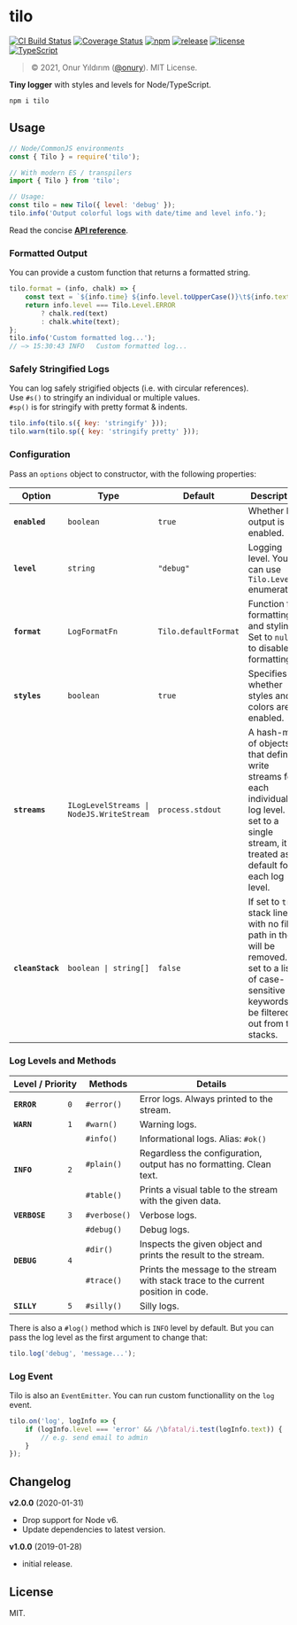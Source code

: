 
# tilo

[![CI Build Status](https://img.shields.io/travis/onury/tilo.svg?branch=master&style=flat-square)](https://travis-ci.org/onury/tilo)
[![Coverage Status](https://img.shields.io/coveralls/github/onury/tilo/master.svg?style=flat-square)](https://coveralls.io/github/onury/tilo?branch=master)
[![npm](http://img.shields.io/npm/v/tilo.svg?style=flat-square)](https://www.npmjs.com/package/tilo)
[![release](https://img.shields.io/github/release/onury/tilo.svg?style=flat-square)](https://github.com/onury/tilo)
[![license](http://img.shields.io/npm/l/tilo.svg?style=flat-square)](https://github.com/onury/tilo/blob/master/LICENSE)
[![TypeScript](https://img.shields.io/badge/written%20in-%20TypeScript%20-6575ff.svg?style=flat-square)](https://www.typescriptlang.org)

> © 2021, Onur Yıldırım ([@onury](https://github.com/onury)). MIT License.

**Tiny logger** with styles and levels for Node/TypeScript.  

`npm i tilo`

## Usage

```js
// Node/CommonJS environments
const { Tilo } = require('tilo');

// With modern ES / transpilers
import { Tilo } from 'tilo';

// Usage:
const tilo = new Tilo({ level: 'debug' });
tilo.info('Output colorful logs with date/time and level info.');
```

Read the concise [**API reference**](https://onury.io/tilo/api). 

### Formatted Output

You can provide a custom function that returns a formatted string.
```js
tilo.format = (info, chalk) => {
    const text = `${info.time} ${info.level.toUpperCase()}\t${info.text}`;
    return info.level === Tilo.Level.ERROR
        ? chalk.red(text)
        : chalk.white(text);
};
tilo.info('Custom formatted log...');
// —> 15:30:43 INFO   Custom formatted log...
```

### Safely Stringified Logs

You can log safely strigified objects (i.e. with circular references).  
Use `#s()` to stringify an individual or multiple values.  
`#sp()` is for stringify with pretty format & indents.
```js
tilo.info(tilo.s({ key: 'stringify' }));
tilo.warn(tilo.sp({ key: 'stringify pretty' }));
```

### Configuration

Pass an `options` object to constructor, with the following properties:<br />

<table>
    <thead>
        <tr>
            <th>Option</th>
            <th>Type</th>
            <th>Default</th>
            <th>Description</th>
        </tr>
    </thead>
    <tbody>
        <tr>
            <td><code><b>enabled</b></code></td>
            <td><code>boolean</code></td>
            <td><code>true</code></td>
            <td>Whether log output is enabled.</td>
        </tr>
        <tr>
            <td><code><b>level</b></code></td>
            <td><code>string</code></td>
            <td><code>"debug"</code></td>
            <td>Logging level. You can use <code>Tilo.Level</code> enumeration.</td>
        </tr>
        <tr>
            <td><code><b>format</b></code></td>
            <td><code>LogFormatFn</code></td>
            <td><code>Tilo.defaultFormat</code></td>
            <td>
                Function for formatting and styling. Set to <code>null</code> to disable formatting.
            </td>
        </tr>
        <tr>
            <td><code><b>styles</b></code></td>
            <td><code>boolean</code></td>
            <td><code>true</code></td>
            <td>
                Specifies whether styles and colors are enabled. 
            </td>
        </tr>
        <tr>
            <td><code><b>streams</b></code></td>
            <td><code>ILogLevelStreams | NodeJS.WriteStream</code></td>
            <td><code>process.stdout</code></td>
            <td>
                A hash-map of objects that defines write streams for each individual log level. If set to a single stream, it's treated as default for each log level.
            </td>
        </tr>
        <tr>
            <td><code><b>cleanStack</b></code></td>
            <td><code>boolean | string[]</code></td>
            <td><code>false</code></td>
            <td>
                If set to <code>true</code>, stack lines with no file-path in them will be removed. Or set to a list of case-sensitive keywords to be filtered out from the stacks.
            </td>
        </tr>
    </tbody>
</table>

### Log Levels and Methods

<table>
    <thead>
        <tr>
            <th colspan="2">Level&nbsp;/&nbsp;Priority</th>
            <th>Methods</th>
            <th>Details</th>
        </tr>
    </thead>
    <tbody>
        <tr>
            <td><code><b>ERROR</b></code></td>
            <td><code>0</code></td>
            <td><code>#error()</code></td>
            <td>Error logs. Always printed to the stream.</td>
        </tr>
        <tr>
            <td><code><b>WARN</b></code></td>
            <td><code>1</code></td>
            <td><code>#warn()</code></td>
            <td>Warning logs.</td>
        </tr>
        <tr>
            <td rowspan="3"><code><b>INFO</b></code></td>
            <td rowspan="3"><code>2</code></td>
            <td><code>#info()</code></td>
            <td>Informational logs. Alias: <code>#ok()</code></td>
        </tr>
        <tr>
            <td><code>#plain()</code></td>
            <td>Regardless the configuration, output has no formatting. Clean text.</td>
        </tr>
        <tr>
            <td><code>#table()</code></td>
            <td>Prints a visual table to the stream with the given data.</td>
        </tr>
        <tr>
            <td><code><b>VERBOSE</b></code></td>
            <td><code>3</code></td>
            <td><code>#verbose()</code></td>
            <td>Verbose logs.</td>
        </tr>
        <tr>
            <td rowspan="3"><code><b>DEBUG</b></code></td>
            <td rowspan="3"><code>4</code></td>
            <td><code>#debug()</code></td>
            <td>Debug logs.</td>
        </tr>
        <tr>
            <td><code>#dir()</code></td>
            <td>Inspects the given object and prints the result to the stream.</td>
        </tr>
        <tr>
            <td><code>#trace()</code></td>
            <td>Prints the message to the stream with stack trace to the current position in code.</td>
        </tr>
        <tr>
            <td><code><b>SILLY</b></code></td>
            <td><code>5</code></td>
            <td><code>#silly()</code></td>
            <td>Silly logs.</td>
        </tr>
    </tbody>
</table>

There is also a `#log()` method which is `INFO` level by default. But you can pass the log level as the first argument to change that:
```js
tilo.log('debug', 'message...');
```

### Log Event

Tilo is also an `EventEmitter`. You can run custom functionallity on the `log` event.
```js
tilo.on('log', logInfo => {
    if (logInfo.level === 'error' && /\bfatal/i.test(logInfo.text)) {
        // e.g. send email to admin
    }
});
```

## Changelog

**v2.0.0** (2020-01-31)
- Drop support for Node v6.
- Update dependencies to latest version.

**v1.0.0** (2019-01-28)
- initial release.

## License

MIT.
